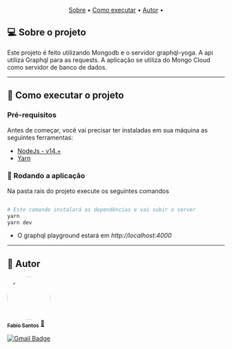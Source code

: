 <p align="center">
 <a href="#-sobre-o-projeto">Sobre</a> •
 <a href="#-como-executar-o-projeto">Como executar</a> • 
 <a href="#-autor">Autor</a> • 
</p>


## 💻 Sobre o projeto

 Este projeto é feito utilizando Mongodb e o servidor graphql-yoga. A api utiliza Graphql para as requests. A aplicação se utiliza do Mongo Cloud como servidor de banco de dados.

---

## 🚀 Como executar o projeto

### Pré-requisitos

Antes de começar, você vai precisar ter instaladas em sua máquina as seguintes ferramentas:

- [NodeJs - v14.+](https://nodejs.org/en/)
- [Yarn](https://yarnpkg.com/)


### 🎲 Rodando a aplicação
Na pasta rais do projeto execute os seguintes comandos

```bash

# Este comando instalará as dependências e vai subir o server
yarn
yarn dev

```

- O graphql playground estará em *http://localhost:4000*


---

## 🦸 Autor

<a href="https://github.com/fabioprogramadorti">
 <img style="border-radius: 50%;" src="./img/fabio.jpeg" width="100px;" alt=""/>
 <br />
 <sub><b>Fabio Santos</b></sub></a> <a href="https://github.com/fabioprogramadorti" title="Rocketseat">🚀</a>
 <br />

[![Gmail Badge](https://img.shields.io/badge/-fabioprogramadorti@gmail.com-c14438?style=flat-square&logo=Gmail&logoColor=white&link=mailto:fabioprogramadorti@gmail.com)](mailto:fabioprogramadorti@gmail.com)
